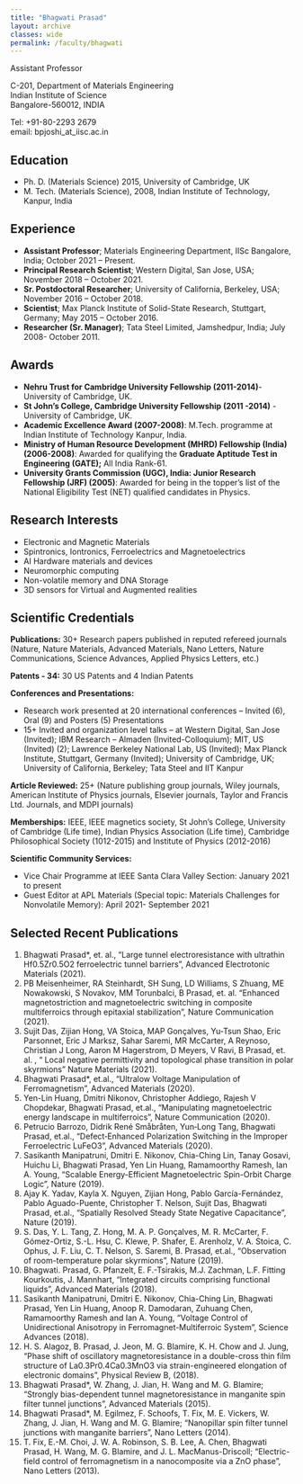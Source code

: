 ```yaml
---
title: "Bhagwati Prasad"
layout: archive
classes: wide
permalink: /faculty/bhagwati
---
```


Assistant Professor

C-201, Department of Materials Engineering<br>
Indian Institute of Science<br>
Bangalore-560012, INDIA<br>

Tel: +91-80-2293 2679<br>
email: bpjoshi_at_iisc.ac.in<br>

## Education
<ul>
<li>Ph. D. (Materials Science) 2015, University of Cambridge, UK</li>
<li>M. Tech. (Materials Science), 2008, Indian Institute of Technology, Kanpur, India</li>
</ul>

## Experience
<ul>
<li><b>Assistant Professor</b>; Materials Engineering Department, IISc Bangalore, India; October 2021 – Present.</li>
<li><b>Principal Research Scientist</b>; Western Digital, San Jose, USA; November 2018 – October 2021.</li>
<li><b>Sr. Postdoctoral Researcher</b>; University of California, Berkeley, USA; November 2016 – October 2018.</li>
<li><b>Scientist</b>; Max Planck Institute of Solid-State Research, Stuttgart, Germany; May 2015 – October 2016.</li>
<li><b>Researcher (Sr. Manager)</b>; Tata Steel Limited, Jamshedpur, India; July 2008- October 2011.</li>
</ul>

## Awards
<ul>
<li><b>Nehru Trust for Cambridge University Fellowship (2011-2014)</b>- University of Cambridge, UK.</li>
<li><b>St John’s College, Cambridge University Fellowship (2011 -2014)</b> - University of Cambridge, UK.</li>
<li><b>Academic Excellence Award (2007-2008)</b>:  M.Tech. programme at Indian Institute of Technology Kanpur, India.</li>
<li><b>Ministry of Human Resource Development (MHRD) Fellowship (India) (2006-2008)</b>: Awarded for qualifying the <b>Graduate Aptitude Test in Engineering (GATE);</b> All India Rank-61.</li>
<li><b>University Grants Commission (UGC), India: Junior Research Fellowship (JRF) (2005)</b>:  Awarded for being in the topper’s list of the National Eligibility Test (NET) qualified candidates in Physics.</li>
</ul>


## Research Interests
<ul>
<li>Electronic and Magnetic Materials</li>
<li>Spintronics, Iontronics, Ferroelectrics and Magnetoelectrics</li>
<li>AI Hardware materials and devices</li>
<li>Neuromorphic computing</li>
<li>Non-volatile memory and DNA Storage</li>
<li>3D sensors for Virtual and Augmented realities</li>
</ul>

## Scientific Credentials
<b>Publications:</b>  30+ Research papers published in reputed refereed journals (Nature, Nature Materials, Advanced Materials, Nano Letters, Nature Communications, Science Advances, Applied Physics Letters, etc.)<br>

<b>Patents - 34:</b>  30 US Patents and 4 Indian Patents<br>

<b>Conferences and Presentations:</b> <br>
<ul>
<li>Research work presented at 20 international conferences – Invited (6), Oral (9) and Posters (5) Presentations</li>
<li>15+ Invited and organization level talks – at Western Digital, San Jose (Invited); IBM Research – Almaden (Invited-Colloquium); MIT, US (Invited) (2); Lawrence Berkeley National Lab, US (Invited); Max Planck Institute, Stuttgart, Germany (Invited); University of Cambridge, UK; University of California, Berkeley; Tata Steel and IIT Kanpur</li>
</ul>

<b>Article Reviewed:</b> 25+ (Nature publishing group journals, Wiley journals, American Institute of Physics journals, Elsevier journals, Taylor and Francis Ltd. Journals, and MDPI journals)<br>

<b>Memberships:</b> IEEE, IEEE magnetics society, St John’s College, University of Cambridge (Life time), Indian Physics Association (Life time), Cambridge Philosophical Society (1012-2015) and Institute of Physics (2012-2016)<br>

<b>Scientific Community Services:</b><br>
<ul>
<li>Vice Chair Programme at IEEE Santa Clara Valley Section: January 2021 to present </li>
<li>Guest Editor at APL Materials (Special topic: Materials Challenges for Nonvolatile Memory): April 2021- September 2021</li>
</ul>

## Selected Recent Publications

1. Bhagwati Prasad*, et. al., “Large tunnel electroresistance with ultrathin Hf0.5Zr0.5O2 ferroelectric tunnel barriers”, Advanced Electrotonic Materials (2021).<br>
2. PB Meisenheimer, RA Steinhardt, SH Sung, LD Williams, S Zhuang, ME Nowakowski, S Novakov, MM Torunbalci, B Prasad, et. al. “Enhanced magnetostriction and magnetoelectric switching in composite multiferroics through epitaxial stabilization”, Nature Communication (2021).<br>
3. Sujit Das, Zijian Hong, VA Stoica, MAP Gonçalves, Yu-Tsun Shao, Eric Parsonnet, Eric J Marksz, Sahar Saremi, MR McCarter, A Reynoso, Christian J Long, Aaron M Hagerstrom, D Meyers, V Ravi, B Prasad, et. al. , “ Local negative permittivity and topological phase transition in polar skyrmions” Nature Materials  (2021).  <br>
4. Bhagwati Prasad*, et.al., “Ultralow Voltage Manipulation of Ferromagnetism”, Advanced Materials (2020).<br>
5. Yen-Lin Huang, Dmitri Nikonov, Christopher Addiego, Rajesh V Chopdekar, Bhagwati Prasad, et.al., “Manipulating magnetoelectric energy landscape in multiferroics”, Nature Communication (2020).<br>
6. Petrucio Barrozo, Didrik René Småbråten, Yun‐Long Tang, Bhagwati Prasad, et.al., “Defect‐Enhanced Polarization Switching in the Improper Ferroelectric LuFeO3”, Advanced Materials  (2020).<br>7. Sasikanth Manipatruni, Dmitri E. Nikonov, Chia-Ching Lin, Tanay Gosavi, Huichu Li, Bhagwati Prasad, Yen Lin Huang, Ramamoorthy Ramesh, Ian A. Young, “Scalable Energy-Efficient Magnetoelectric Spin-Orbit Charge Logic”, Nature (2019). <br>
8. Ajay K. Yadav, Kayla X. Nguyen, Zijian Hong, Pablo García-Fernández, Pablo Aguado-Puente, Christopher T. Nelson, Sujit Das, Bhagwati Prasad, et.al., “Spatially Resolved Steady State Negative Capacitance”, Nature (2019).<br>
9. S. Das, Y. L. Tang, Z. Hong, M. A. P. Gonçalves, M. R. McCarter, F. Gómez-Ortiz, S.-L. Hsu, C. Klewe, P. Shafer, E. Arenholz, V. A. Stoica, C. Ophus, J. F. Liu, C. T. Nelson, S. Saremi, B. Prasad, et.al., “Observation of room-temperature polar skyrmions”, Nature  (2019).<br>
10. Bhagwati. Prasad, G. Pfanzelt, E. F.-Tsirakis, M.J. Zachman, L.F. Fitting Kourkoutis, J. Mannhart, “Integrated circuits comprising functional liquids”, Advanced Materials (2018).<br>
11. Sasikanth Manipatruni, Dmitri E. Nikonov, Chia-Ching Lin, Bhagwati Prasad, Yen Lin Huang, Anoop R. Damodaran, Zuhuang Chen, Ramamoorthy Ramesh and Ian A. Young, “Voltage Control of Unidirectional Anisotropy in Ferromagnet-Multiferroic System”, Science Advances (2018). <br>
12. H. S. Alagoz,  B. Prasad, J. Jeon, M. G. Blamire, K. H. Chow and J. Jung, “Phase shift of oscillatory magnetoresistance in a double-cross thin film structure of La0.3Pr0.4Ca0.3MnO3 via strain-engineered elongation of electronic domains”, Physical Review B, (2018). <br>13. Bhagwati Prasad*, W. Zhang, J. Jian, H. Wang and M. G. Blamire; “Strongly bias-dependent tunnel magnetoresistance in manganite spin filter tunnel junctions”, Advanced Materials (2015).  <br>
14. Bhagwati Prasad*, M. Egilmez, F. Schoofs, T. Fix, M. E. Vickers, W. Zhang, J. Jian, H. Wang and M. G. Blamire; “Nanopillar spin filter tunnel junctions with manganite barriers”, Nano Letters (2014).  <br>
15. T. Fix, E.-M. Choi, J. W. A. Robinson, S. B. Lee, A. Chen, Bhagwati Prasad, H. Wang, M. G. Blamire, and J. L. MacManus-Driscoll; “Electric-field control of ferromagnetism in a nanocomposite via a ZnO phase”, Nano Letters (2013). <br>

